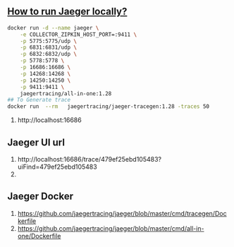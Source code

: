 ## [How to run Jaeger locally?](https://www.jaegertracing.io/docs/1.28/getting-started/#all-in-one)

```bash
docker run -d --name jaeger \
    -e COLLECTOR_ZIPKIN_HOST_PORT=:9411 \
    -p 5775:5775/udp \
    -p 6831:6831/udp \
    -p 6832:6832/udp \
    -p 5778:5778 \
    -p 16686:16686 \
    -p 14268:14268 \
    -p 14250:14250 \
    -p 9411:9411 \
    jaegertracing/all-in-one:1.28
## To Generate trace
docker run  --rm   jaegertracing/jaeger-tracegen:1.28 -traces 50
```


1. http://localhost:16686

## Jaeger UI url

1. http://localhost:16686/trace/479ef25ebd105483?uiFind=479ef25ebd105483
2. 

## Jaeger Docker

1. https://github.com/jaegertracing/jaeger/blob/master/cmd/tracegen/Dockerfile
1. https://github.com/jaegertracing/jaeger/blob/master/cmd/all-in-one/Dockerfile